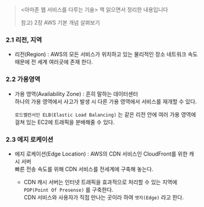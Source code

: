 > <아마존 웹 서비스를 다루는 기술> 책 읽으면서 정리한 내용입니다  
>
> 참고) 2장 AWS 기본 개념 살펴보기 

### 2.1 리전, 지역
- 리전(Region) : AWS의 모든 서비스가 위치하고 있는 물리적인 장소 
    네트워크 속도때문에 전 세계 여러곳에 존재 한다. 

### 2.2 가용영역 

- 가용 영역(Availability Zone) : 흔히 말하는 데이터센터  
    하나의 가용 영역에서 사고가 발생 시 다른 가용 영역에서 서비스를 재개할 수 있다. 

    `로드밸런서인 ELB(Elastic Load Balancing)` 는 같은 리전 안에 여러 가용 영역에 걸쳐 있는 EC2에 트래픽을 분배해줄 수 있다. 

### 2.3 에지 로케이션 
- 에지 로케이션(Edge Location) : AWS의 CDN 서비스인 CloudFront를 위한 캐시 서버  
    빠른 전송 속도를 위해 CDN 서비스를 전세계에 구축해 놓는다.
      
    * CDN 캐시 서버는 인터넷 트래픽을 효과적으로 처리할 수 있는 지역에  `POP(Point Of Presense)` 를 구축한다.  
    CDN 서비스와 사용자가 직접 만나는 곳이라 하여 `엣지(Edge)` 라고 한다. 







